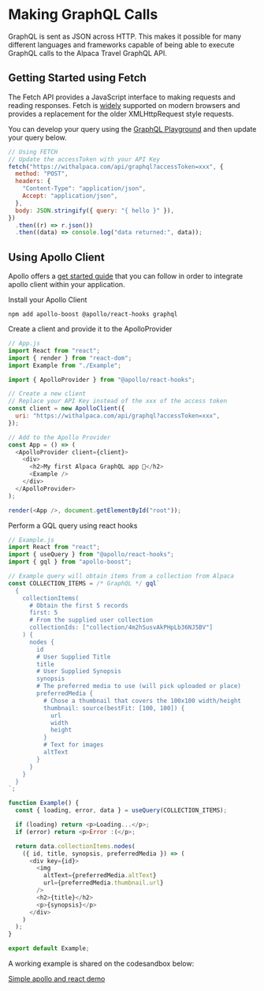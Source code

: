 # Making GraphQL Calls

GraphQL is sent as JSON across HTTP. This makes it possible for many different
languages and frameworks capable of being able to execute GraphQL calls to
the Alpaca Travel GraphQL API.

## Getting Started using Fetch

The Fetch API provides a JavaScript interface to making requests and reading
responses. Fetch is [widely](https://caniuse.com/#feat=fetch) supported on
modern browsers and provides a replacement for the older XMLHttpRequest style
requests.

You can develop your query using the
[GraphQL Playground](https://withalpaca.com/api/graphql) and then update your
query below.

```javascript
// Using FETCH
// Update the accessToken with your API Key
fetch("https://withalpaca.com/api/graphql?accessToken=xxx", {
  method: "POST",
  headers: {
    "Content-Type": "application/json",
    Accept: "application/json",
  },
  body: JSON.stringify({ query: "{ hello }" }),
})
  .then((r) => r.json())
  .then((data) => console.log("data returned:", data));
```

## Using Apollo Client

Apollo offers a
[get started guide](https://www.apollographql.com/docs/react/get-started/) that
you can follow in order to integrate apollo client within your application.

Install your Apollo Client

```shell
npm add apollo-boost @apollo/react-hooks graphql
```

Create a client and provide it to the ApolloProvider

```javascript
// App.js
import React from "react";
import { render } from "react-dom";
import Example from "./Example";

import { ApolloProvider } from "@apollo/react-hooks";

// Create a new client
// Replace your API Key instead of the xxx of the access token
const client = new ApolloClient({
  uri: "https://withalpaca.com/api/graphql?accessToken=xxx",
});

// Add to the Apollo Provider
const App = () => (
  <ApolloProvider client={client}>
    <div>
      <h2>My first Alpaca GraphQL app 🚀</h2>
      <Example />
    </div>
  </ApolloProvider>
);

render(<App />, document.getElementById("root"));
```

Perform a GQL query using react hooks

```javascript
// Example.js
import React from "react";
import { useQuery } from "@apollo/react-hooks";
import { gql } from "apollo-boost";

// Example query will obtain items from a collection from Alpaca
const COLLECTION_ITEMS = /* GraphQL */ gql`
  {
    collectionItems(
      # Obtain the first 5 records
      first: 5
      # From the supplied user collection
      collectionIds: ["collection/4m2hSusvAkPHpLb36NJ5BV"]
    ) {
      nodes {
        id
        # User Supplied Title
        title
        # User Supplied Synopsis
        synopsis
        # The preferred media to use (will pick uploaded or place)
        preferredMedia {
          # Chose a thumbnail that covers the 100x100 width/height
          thumbnail: source(bestFit: [100, 100]) {
            url
            width
            height
          }
          # Text for images
          altText
        }
      }
    }
  }
`;

function Example() {
  const { loading, error, data } = useQuery(COLLECTION_ITEMS);

  if (loading) return <p>Loading...</p>;
  if (error) return <p>Error :(</p>;

  return data.collectionItems.nodes(
    ({ id, title, synopsis, preferredMedia }) => (
      <div key={id}>
        <img
          altText={preferredMedia.altText}
          url={preferredMedia.thumbnail.url}
        />
        <h2>{title}</h2>
        <p>{synopsis}</p>
      </div>
    )
  );
}

export default Example;
```

A working example is shared on the codesandbox below:

[Simple apollo and react demo](https://codesandbox.io/s/alpaca-graphql-with-apollo-boost-xky2i?file=/src/Items.js)
